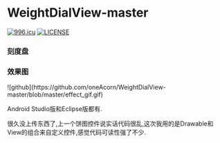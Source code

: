 # WeightDialView-master
<a href="https://996.icu"><img src="https://img.shields.io/badge/link-996.icu-red.svg" alt="996.icu" /></a>
[![LICENSE](https://img.shields.io/badge/license-Anti%20996-blue.svg)](https://github.com/996icu/996.ICU/blob/master/LICENSE)

<h3>刻度盘</h3>

<h3>效果图</h3>
![github](https://github.com/oneAcorn/WeightDialView-master/blob/master/effect_gif.gif)

Android Studio版和Eclipse版都有.

很久没上传东西了,上一个饼图控件说实话代码很乱,这次我用的是Drawable和View的组合来自定义控件,感觉代码可读性强了不少.
